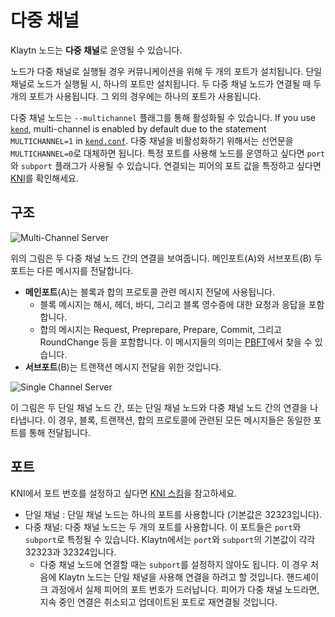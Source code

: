 # 다중 채널<a id="multi-channel"></a>

Klaytn 노드는 **다중 채널**로 운영될 수 있습니다.

노드가 다중 채널로 실행될 경우 커뮤니케이션을 위해 두 개의 포트가 설치됩니다. 단일 채널로 노드가 실행될 시, 하나의 포트만 설치됩니다. 두 다중 채널 노드가 연결될 때 두 개의 포트가 사용됩니다. 그 외의 경우에는 하나의 포트가 사용됩니다.

다중 채널 노드는  `--multichannel` 플래그를 통해 활성화될 수 있습니다. If you use [`kend`](./../../installation-guide/deployment/endpoint-node/installation-guide/startup-the-en.md), multi-channel is enabled by default due to the statement `MULTICHANNEL=1` in [`kend.conf`](./../../installation-guide/deployment/endpoint-node/installation-guide/configuration.md). 다중 채널을 비활성화하기 위해서는 선언문을 `MULTICHANNEL=0`로 대체하면 됩니다. 특정 포트를 사용해 노드를 운영하고 싶다면 `port`와 `subport` 플래그가 사용될 수 있습니다. 연결되는 피어의 포트 값을 특정하고 싶다면 [KNI](./kni.md)를 확인해세요.

## 구조<a id="architecture"></a>

![Multi-Channel Server](../images/multichannel.png)

위의 그림은 두 다중 채널 노드 간의 연결을 보여줍니다. 메인포트(A)와 서브포트(B) 두 포트는 다른 메시지를 전달합니다.
* **메인포트**(A)는 블록과 합의 프로토콜 관련 메시지 전달에 사용됩니다.
  * 블록 메시지는 해시, 헤더, 바디, 그리고 블록 영수증에 대한 요청과 응답을 포함합니다.
  * 합의 메시지는 Request, Preprepare, Prepare, Commit, 그리고 RoundChange 등을 포함합니다. 이 메시지들의 의미는 [PBFT](./consensus-mechanism.md#pbft-practical-byzantine-fault-tolerance)에서 찾을 수 있습니다.
* **서브포트**(B)는 트랜잭션 메시지 전달을 위한 것입니다.

![Single Channel Server](../images/singlechannel.png)

이 그림은 두 단일 채널 노드 간, 또는 단일 채널 노드와 다중 채널 노드 간의 연결을 나타냅니다. 이 경우, 블록, 트랜잭션, 합의 프로토콜에 관련된 모든 메시지들은 동일한 포트를 통해 전달됩니다.

## 포트<a id="multichannel-port"></a>

KNI에서 포트 번호를 설정하고 싶다면 [KNI 스킴](./kni.md)을 참고하세요.
* 단일 채널 : 단일 채널 노드는 하나의 포트를 사용합니다 (기본값은 32323입니다).
* 다중 채널: 다중 채널 노드는 두 개의 포트를 사용합니다. 이 포트들은 `port`와 `subport`로 특정될 수 있습니다. Klaytn에서는 `port`와 `subport`의 기본값이 각각 32323과 32324입니다.
    * 다중 채널 노드에 연결할 때는 `subport`를 설정하지 않아도 됩니다. 이 경우 처음에 Klaytn 노드는 단일 채널을 사용해 연결을 하려고 할 것입니다. 핸드셰이크 과정에서 실제 피어의 포트 번호가 드러납니다. 피어가 다중 채널 노드라면, 지속 중인 연결은 취소되고 업데이트된 포트로 재연결될 것입니다.
